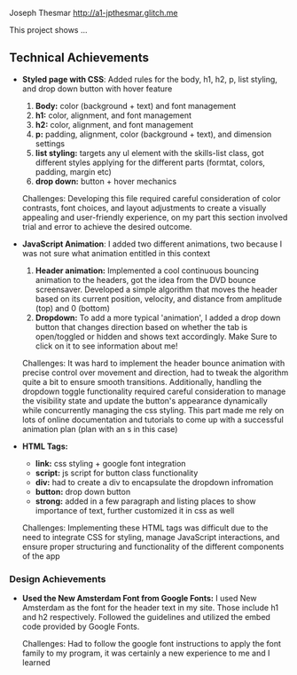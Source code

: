 Joseph Thesmar
http://a1-jpthesmar.glitch.me

This project shows ...

## Technical Achievements
- **Styled page with CSS**: Added rules for the body, h1, h2, p, list styling, and drop down button with hover feature
    1. **Body:** color (background + text) and font management 
    2. **h1:** color, alignment, and font management
    3. **h2:** color, alignment, and font management
    4. **p:** padding, alignment, color (background + text), and dimension settings
    5. **list styling:** targets any ul element with the skills-list class, got different styles applying for the different parts (formtat, colors, padding, margin etc)
    6. **drop down:** button + hover mechanics

    Challenges: Developing this file required careful consideration of color contrasts, font choices, and layout adjustments to create a visually appealing and user-friendly experience, on my part this section involved trial and error to achieve the desired outcome.

- **JavaScript Animation**: I added two different animations, two because I was not sure what animation entitled in this context
    1. **Header animation:** Implemented a cool continuous bouncing animation to the headers, got the idea from the DVD bounce screensaver. Developed a simple algorithm that moves the header based on its current position, velocity, and distance from amplitude (top) and 0 (bottom)
    2. **Dropdown:** To add a more typical 'animation', I added a drop down button that changes direction based on whether the tab is open/toggled or hidden and shows text accordingly. Make Sure to click on it to see information about me!

    Challenges: It was hard to implement the header bounce animation with precise control over movement and direction, had to tweak the algorithm quite a bit to ensure smooth transitions. Additionally, handling the dropdown toggle functionality required careful consideration to manage the visibility state and update the button's appearance dynamically while concurrently managing the css styling. This part made me rely on lots of online documentation and tutorials to come up with a successful animation plan (plan with an s in this case)

- **HTML Tags:** 
    - **link:** css styling + google font integration
    - **script:** js script for button class functionality
    - **div:** had to create a div to encapsulate the dropdown infromation
    - **button:** drop down button
    - **strong:** added in a few paragraph and listing places to show importance of text, further customized it in css as well

    Challenges: Implementing these HTML tags was difficult due to the need to integrate CSS for styling, manage JavaScript interactions, and ensure proper structuring and functionality of the different components of the app

### Design Achievements
- **Used the New Amsterdam Font from Google Fonts:** I used New Amsterdam as the font for the header text in my site. Those include h1 and h2 respectively. Followed the guidelines and utilized the embed code provided by Google Fonts.

    Challenges: Had to follow the google font instructions to apply the font family to my program, it was certainly a new experience to me and I learned
